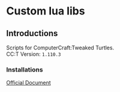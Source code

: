 # Custom lua libs
## Introductions
Scripts for ComputerCraft:Tweaked Turtles.<br>
CC:T Version: `1.110.3` <br>
### Installations
[Official Document](https://tweaked.cc/guide/using_require.html)
